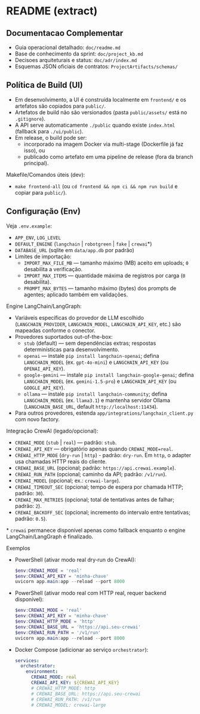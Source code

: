 ﻿# README (extract)

## Documentacao Complementar
- Guia operacional detalhado: `doc/readme.md`
- Base de conhecimento da sprint: `doc/project_kb.md`
- Decisoes arquiteturais e status: `doc/adr/index.md`
- Esquemas JSON oficiais de contratos: `ProjectArtifacts/schemas/`

## Política de Build (UI)

- Em desenvolvimento, a UI é construída localmente em `frontend/` e os artefatos são copiados para `public/`.
- Artefatos de build não são versionados (pasta `public/assets/` está no `.gitignore`).
- A API serve automaticamente `./public` quando existe `index.html` (fallback para `./ui/public`).
- Em release, o build pode ser:
  - incorporado na imagem Docker via multi-stage (Dockerfile já faz isso), ou
  - publicado como artefato em uma pipeline de release (fora da branch principal).

Makefile/Comandos úteis (dev):
- `make frontend-all` (ou `cd frontend && npm ci && npm run build` e copiar para `public/`).

## Configuração (Env)

Veja `.env.example`:
- `APP_ENV`, `LOG_LEVEL`
- `DEFAULT_ENGINE` (`langchain` | `robotgreen` | `fake` | `crewai`*)
- `DATABASE_URL` (sqlite em `data/app.db` por padrão)
- Limites de importação:
  - `IMPORT_MAX_FILE_MB` — tamanho máximo (MB) aceito em uploads; `0` desabilita a verificação.
  - `IMPORT_MAX_ITEMS` — quantidade máxima de registros por carga (`0` desabilita).
  - `PROMPT_MAX_BYTES` — tamanho máximo (bytes) dos prompts de agentes; aplicado também em validações.

Engine LangChain/LangGraph:
- Variáveis específicas do provedor de LLM escolhido (`LANGCHAIN_PROVIDER`, `LANGCHAIN_MODEL`, `LANGCHAIN_API_KEY`, etc.) são mapeadas conforme o conector.
- Provedores suportados out-of-the-box:
  - `stub` (default) — sem dependências extras; respostas determinísticas para desenvolvimento.
  - `openai` — instale `pip install langchain-openai`; defina `LANGCHAIN_MODEL` (ex. `gpt-4o-mini`) e `LANGCHAIN_API_KEY` (ou `OPENAI_API_KEY`).
  - `google-gemini` — instale `pip install langchain-google-genai`; defina `LANGCHAIN_MODEL` (ex. `gemini-1.5-pro`) e `LANGCHAIN_API_KEY` (ou `GOOGLE_API_KEY`).
  - `ollama` — instale `pip install langchain-community`; defina `LANGCHAIN_MODEL` (ex. `llama3.1`) e mantenha servidor Ollama (`LANGCHAIN_BASE_URL`, default `http://localhost:11434`).
- Para outros provedores, estenda `app/integrations/langchain_client.py` com novo factory.

Integração CrewAI (legado/opcional):
- `CREWAI_MODE` (`stub` | `real`) — padrão: `stub`.
- `CREWAI_API_KEY` — obrigatório apenas quando `CREWAI_MODE=real`.
- `CREWAI_HTTP_MODE` (`dry-run` | `http`) - padrão: `dry-run`. Em `http`, o adapter usa chamadas HTTP reais do cliente.
- `CREWAI_BASE_URL` (opcional; padrão: `https://api.crewai.example`).
- `CREWAI_RUN_PATH` (opcional; caminho da API; padrão: `/v1/run`).
- `CREWAI_MODEL` (opcional; ex.: `crewai-large`).
- `CREWAI_TIMEOUT_SEC` (opcional; tempo de espera por chamada HTTP; padrão: `30`).
- `CREWAI_MAX_RETRIES` (opcional; total de tentativas antes de falhar; padrão: `2`).
- `CREWAI_BACKOFF_SEC` (opcional; incremento do intervalo entre tentativas; padrão: `0.5`).

\* `crewai` permanece disponível apenas como fallback enquanto o engine LangChain/LangGraph é finalizado.

Exemplos
- PowerShell (ativar modo real dry‑run do CrewAI):
  ```powershell
  $env:CREWAI_MODE = 'real'
  $env:CREWAI_API_KEY = 'minha-chave'
  uvicorn app.main:app --reload --port 8000
  ```
- PowerShell (ativar modo real com HTTP real, requer backend disponível):
  ```powershell
  $env:CREWAI_MODE = 'real'
  $env:CREWAI_API_KEY = 'minha-chave'
  $env:CREWAI_HTTP_MODE = 'http'
  $env:CREWAI_BASE_URL = 'https://api.seu-crewai'
  $env:CREWAI_RUN_PATH = '/v1/run'
  uvicorn app.main:app --reload --port 8000
  ```
- Docker Compose (adicionar ao serviço `orchestrator`):
  ```yaml
  services:
    orchestrator:
      environment:
        CREWAI_MODE: real
        CREWAI_API_KEY: ${CREWAI_API_KEY}
        # CREWAI_HTTP_MODE: http
        # CREWAI_BASE_URL: https://api.seu-crewai
        # CREWAI_RUN_PATH: /v1/run
        # CREWAI_MODEL: crewai-large
  ```
